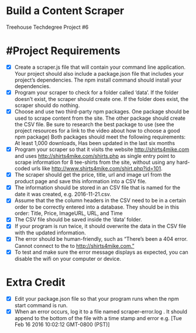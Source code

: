 # Build a Content Scraper
Treehouse Techdegree Project #6

#Project Requirements
====================

- [x] Create a scraper.js file that will contain your command line application. Your project should also include a package.json file that includes your project’s dependencies. The npm install command should install your dependencies.
- [x] Program your scraper to check for a folder called ‘data’. If the folder doesn’t exist, the scraper should create one. If the folder does exist, the scraper should do nothing.
- [x] Choose and use two third-party npm packages. One package should be used to scrape content from the site. The other package should create the CSV file. Be sure to research the best package to use (see the project resources for a link to the video about how to choose a good npm package) Both packages should meet the following requirements: At least 1,000 downloads, Has been updated in the last six months
- [x] Program your scraper so that it visits the website http://shirts4mike.com and uses http://shirts4mike.com/shirts.php as single entry point to scrape information for 8 tee-shirts from the site, without using any hard-coded urls like http://www.shirts4mike.com/shirt.php?id=101.
- [x] The scraper should get the price, title, url and image url from the product page and save this information into a CSV file.
- [x] The information should be stored in an CSV file that is named for the date it was created, e.g. 2016-11-21.csv.
- [x] Assume that the the column headers in the CSV need to be in a certain order to be correctly entered into a database. They should be in this order: Title, Price, ImageURL, URL, and Time
- [x] The CSV file should be saved inside the ‘data’ folder.
- [x] If your program is run twice, it should overwrite the data in the CSV file with the updated information.
- [x] The error should be human-friendly, such as “There’s been a 404 error. Cannot connect to the to http://shirts4mike.com.”
- [x] To test and make sure the error message displays as expected, you can disable the wifi on your computer or device.

# Extra Credit
- [x] Edit your package.json file so that your program runs when the npm start command is run.
- [x] When an error occurs, log it to a file named scraper-error.log . It should append to the bottom of the file with a time stamp and error e.g. [Tue Feb 16 2016 10:02:12 GMT-0800 (PST)] <error message>
